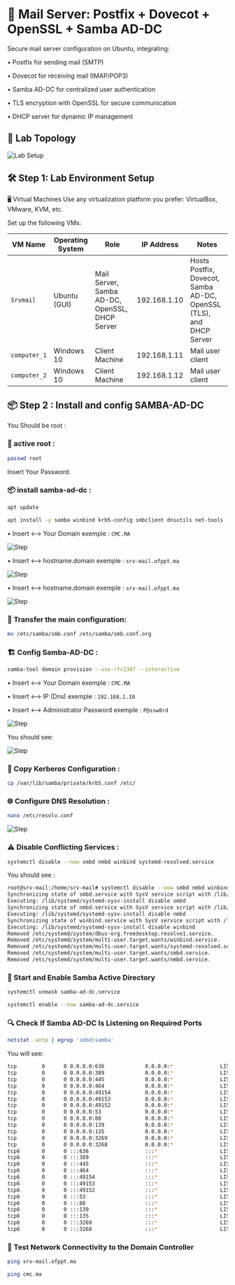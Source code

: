 # 📧 Mail Server: Postfix + Dovecot + OpenSSL + Samba AD-DC
Secure mail server configuration on Ubuntu, integrating:

• Postfix for sending mail (SMTP)

• Dovecot for receiving mail (IMAP/POP3)

• Samba AD-DC for centralized user authentication

• TLS encryption with OpenSSL for secure communication

• DHCP server for dynamic IP management

## 🧪 Lab Topology
![Lab Setup](images/pic_srvmail.png)

## 🛠 Step 1: Lab Environment Setup
🖥️ Virtual Machines
Use any virtualization platform you prefer: VirtualBox, VMware, KVM, etc.

Set up the following VMs:

| VM Name      | Operating System | Role                                           | IP Address   | Notes                                                                   |
| ------------ | ---------------- | ---------------------------------------------- | ------------ | ----------------------------------------------------------------------- |
| `Srvmail`    | Ubuntu (GUI)     | Mail Server, Samba AD-DC, OpenSSL, DHCP Server | 192.168.1.10 | Hosts Postfix, Dovecot, Samba AD-DC, OpenSSL (TLS), and DHCP Server |
| `computer_1` | Windows 10       | Client Machine                                 | 192.168.1.11 | Mail user client                                                        |
| `computer_2` | Windows 10       | Client Machine                                 | 192.168.1.12 | Mail user client                                                        |

## 📦 Step 2 : Install and config SAMBA-AD-DC

You Should be root :

### 👤 active root :
```bash
passwd root
```
Insert Your Password.

### 📦 install samba-ad-dc :
```bash
apt update

apt install -y samba winbind krb5-config smbclient dnsutils net-tools
```
• Insert <--> Your Domain exemple : `CMC.MA`

![Step](images/step1.png)

• Insert <--> hostname.domain exemple : `srv-mail.ofppt.ma`

![Step](images/step2.png)

• Insert <--> hostname.domain exemple : `srv-mail.ofppt.ma`

![Step](images/step3.png)

### 🧹 Transfer the main configuration:

```bash
mv /etc/samba/smb.conf /etc/samba/smb.conf.org
```

### 🏗️ Config Samba-AD-DC :

```bash
samba-tool domain provision --use-rfc2307 --interactive
```

• Insert <--> Your Domain exemple : `CMC.MA`

• Insert <--> IP (Dns) exemple : `192.168.1.10`

• Insert <--> Administrator Password exemple : `P@ssw0rd`

![Step](images/step4.png)

You should see: 

![Step](images/step5.png)

### 🔑 Copy Kerberos Configuration :

```bash
cp /var/lib/samba/private/krb5.conf /etc/
```

### 🌐 Configure DNS Resolution :

```bash
nano /etc/resolv.conf
```
![Step](images/step7.png)

### ⚠️ Disable Conflicting Services : 

```bash
systemctl disable --now smbd nmbd winbind systemd-resolved.service
```
You should see : 

```bash
root@srv-mail:/home/srv-mail# systemctl disable --now smbd nmbd winbind systemd-resolved.service
Synchronizing state of smbd.service with SysV service script with /lib/systemd/systemd-sysv-install.
Executing: /lib/systemd/systemd-sysv-install disable smbd
Synchronizing state of nmbd.service with SysV service script with /lib/systemd/systemd-sysv-install.
Executing: /lib/systemd/systemd-sysv-install disable nmbd
Synchronizing state of winbind.service with SysV service script with /lib/systemd/systemd-sysv-install.
Executing: /lib/systemd/systemd-sysv-install disable winbind
Removed /etc/systemd/system/dbus-org.freedesktop.resolve1.service.
Removed /etc/systemd/system/multi-user.target.wants/winbind.service.
Removed /etc/systemd/system/multi-user.target.wants/systemd-resolved.service.
Removed /etc/systemd/system/multi-user.target.wants/smbd.service.
Removed /etc/systemd/system/multi-user.target.wants/nmbd.service.
```

### 🚀 Start and Enable Samba Active Directory

```bash
systemctl unmask samba-ad-dc.service

systemctl enable --now samba-ad-dc.service
```

### 🔍 Check If Samba AD-DC Is Listening on Required Ports

```bash
netstat -antp | egrep 'smbd|samba'
```

You will see:
 
```bash
tcp        0      0 0.0.0.0:636             0.0.0.0:*               LISTEN      48915/samba: task[l 
tcp        0      0 0.0.0.0:389             0.0.0.0:*               LISTEN      48915/samba: task[l 
tcp        0      0 0.0.0.0:445             0.0.0.0:*               LISTEN      48907/smbd          
tcp        0      0 0.0.0.0:464             0.0.0.0:*               LISTEN      48923/samba: task[k 
tcp        0      0 0.0.0.0:49154           0.0.0.0:*               LISTEN      48911/samba: task[r 
tcp        0      0 0.0.0.0:49153           0.0.0.0:*               LISTEN      48911/samba: task[r 
tcp        0      0 0.0.0.0:49152           0.0.0.0:*               LISTEN      48905/samba: task[r 
tcp        0      0 0.0.0.0:53              0.0.0.0:*               LISTEN      48950/samba: task[d 
tcp        0      0 0.0.0.0:88              0.0.0.0:*               LISTEN      48923/samba: task[k 
tcp        0      0 0.0.0.0:139             0.0.0.0:*               LISTEN      48907/smbd          
tcp        0      0 0.0.0.0:135             0.0.0.0:*               LISTEN      48911/samba: task[r 
tcp        0      0 0.0.0.0:3269            0.0.0.0:*               LISTEN      48915/samba: task[l 
tcp        0      0 0.0.0.0:3268            0.0.0.0:*               LISTEN      48915/samba: task[l 
tcp6       0      0 :::636                  :::*                    LISTEN      48915/samba: task[l 
tcp6       0      0 :::389                  :::*                    LISTEN      48915/samba: task[l 
tcp6       0      0 :::445                  :::*                    LISTEN      48907/smbd          
tcp6       0      0 :::464                  :::*                    LISTEN      48923/samba: task[k 
tcp6       0      0 :::49154                :::*                    LISTEN      48911/samba: task[r 
tcp6       0      0 :::49153                :::*                    LISTEN      48911/samba: task[r 
tcp6       0      0 :::49152                :::*                    LISTEN      48905/samba: task[r 
tcp6       0      0 :::53                   :::*                    LISTEN      48950/samba: task[d 
tcp6       0      0 :::88                   :::*                    LISTEN      48923/samba: task[k 
tcp6       0      0 :::139                  :::*                    LISTEN      48907/smbd          
tcp6       0      0 :::135                  :::*                    LISTEN      48911/samba: task[r 
tcp6       0      0 :::3269                 :::*                    LISTEN      48915/samba: task[l 
tcp6       0      0 :::3268                 :::*                    LISTEN      48915/samba: task[l 
```

### 📡 Test Network Connectivity to the Domain Controller

```bash
ping srv-mail.ofppt.ma

ping cmc.ma
```

